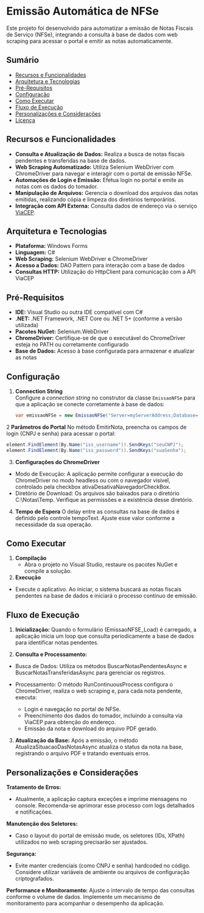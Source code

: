 # Emissão Automática de NFSe

Este projeto foi desenvolvido para automatizar a emissão de Notas Fiscais de Serviço (NFSe), integrando a consulta à base de dados com web scraping para acessar o portal e emitir as notas automaticamente.

## Sumário

- [Recursos e Funcionalidades](#recursos-e-funcionalidades)
- [Arquitetura e Tecnologias](#arquitetura-e-tecnologias)
- [Pré-Requisitos](#pré-requisitos)
- [Configuração](#configuração)
- [Como Executar](#como-executar)
- [Fluxo de Execução](#fluxo-de-execução)
- [Personalizações e Considerações](#personalizações-e-considerações)
- [Licença](#licença)

## Recursos e Funcionalidades

- **Consulta e Atualização de Dados:** Realiza a busca de notas fiscais pendentes e transferidas na base de dados.
- **Web Scraping Automatizado:** Utiliza Selenium WebDriver com ChromeDriver para navegar e interagir com o portal de emissão NFSe.
- **Automações de Login e Emissão:** Efetua login no portal e emite as notas com os dados do tomador.
- **Manipulação de Arquivos:** Gerencia o download dos arquivos das notas emitidas, realizando cópia e limpeza dos diretórios temporários.
- **Integração com API Externa:** Consulta dados de endereço via o serviço [ViaCEP](https://viacep.com.br).

## Arquitetura e Tecnologias

- **Plataforma:** Windows Forms
- **Linguagem:** C#
- **Web Scraping:** Selenium WebDriver e ChromeDriver
- **Acesso a Dados:** DAO Pattern para interação com a base de dados
- **Consultas HTTP:** Utilização do HttpClient para comunicação com a API ViaCEP

## Pré-Requisitos

- **IDE:** Visual Studio ou outra IDE compatível com C#
- **.NET:** .NET Framework, .NET Core ou .NET 5+ (conforme a versão utilizada)
- **Pacotes NuGet:** Selenium.WebDriver
- **ChromeDriver:** Certifique-se de que o executável do ChromeDriver esteja no PATH ou corretamente configurado
- **Base de Dados:** Acesso à base configurada para armazenar e atualizar as notas

## Configuração

1. **Connection String**  
   Configure a _connection string_ no construtor da classe `EmissaoNFSe` para que a aplicação se conecte corretamente à base de dados:
   ```csharp
   var emissaoNFSe = new EmissaoNFSe("Server=myServerAddress;Database=myDataBase;User Id=myUsername;Password=myPassword;");
   ```
2 **Parâmetros do Portal**
  No método EmitirNota, preencha os campos de login (CNPJ e senha) para acessar o portal:
   ````csharp
  element.FindElement(By.Name("iss_username")).SendKeys("seuCNPJ");
  element.FindElement(By.Name("iss_password")).SendKeys("suaSenha");
  ````
3. **Configurações do ChromeDriver**
- Modo de Execução: A aplicação permite configurar a execução do ChromeDriver no modo headless ou com o navegador visível, controlado pela checkbox ativaDesativaNavegadorCheckBox.
- Diretório de Download: Os arquivos são baixados para o diretório C:\Notas\Temp\. Verifique as permissões e a existência desse diretório.
4. **Tempo de Espera**
  O delay entre as consultas na base de dados é definido pelo controle tempoText. Ajuste esse valor conforme a necessidade da sua operação.

## Como Executar
1. **Compilação**
   - Abra o projeto no Visual Studio, restaure os pacotes NuGet e compile a solução.
2. **Execução**
  - Execute o aplicativo. Ao iniciar, o sistema buscará as notas fiscais pendentes na base de dados e iniciará o processo contínuo de emissão.

## Fluxo de Execução
1. **Inicialização:**
  Quando o formulário (EmissaoNFSE_Load) é carregado, a aplicação inicia um loop que consulta periodicamente a base de dados para identificar notas pendentes.

2. **Consulta e Processamento:**

- Busca de Dados: Utiliza os métodos BuscarNotasPendentesAsync e BuscarNotasTransferidasAsync para gerenciar os registros.

- Processamento: O método RunContinuousProcess configura o ChromeDriver, realiza o web scraping e, para cada nota pendente, executa:
  - Login e navegação no portal de NFSe.
  - Preenchimento dos dados do tomador, incluindo a consulta via ViaCEP para obtenção do endereço.
  - Emissão da nota e download do arquivo PDF gerado.

3. **Atualização da Base:**
  Após a emissão, o método AtualizaSituacaoDasNotasAsync atualiza o status da nota na base, registrando o arquivo PDF e tratando eventuais erros.

## Personalizações e Considerações

**Tratamento de Erros:**
  - Atualmente, a aplicação captura exceções e imprime mensagens no console. Recomenda-se aprimorar esse processo com logs detalhados e notificações.

**Manutenção dos Seletores:**
 - Caso o layout do portal de emissão mude, os seletores (IDs, XPath) utilizados no web scraping precisarão ser ajustados.

**Segurança:**
  - Evite manter credenciais (como CNPJ e senha) hardcoded no código. Considere utilizar variáveis de ambiente ou arquivos de configuração criptografados.

**Performance e Monitoramento:**
Ajuste o intervalo de tempo das consultas conforme o volume de dados. Implemente um mecanismo de monitoramento para acompanhar o desempenho da aplicação.
